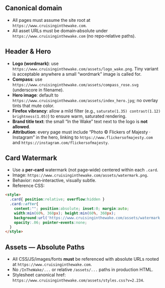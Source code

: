 

## Canonical domain
- All pages must assume the site root at `https://www.cruisinginthewake.com`.
- All asset URLs must be domain‑absolute under `https://www.cruisinginthewake.com` (no repo‑relative paths).

## Header & Hero
- **Logo (wordmark)**: use `https://www.cruisinginthewake.com/assets/logo_wake.png`. Tiny variant is acceptable anywhere a small “wordmark” image is called for.
- **Compass**: use `https://www.cruisinginthewake.com/assets/compass_rose.svg` (underscore in filename).
- **Hero image**: default to `https://www.cruisinginthewake.com/assets/index_hero.jpg`; no overlay tints that mute color.
- **Firefox vibrancy**: allow a mild filter (e.g., `saturate(1.35) contrast(1.12) brightness(1.05)`) to ensure warm, saturated rendering.
- **Brand title text**: the small “In the Wake” text next to the logo is **not allowed**.
- **Attribution**: every page must include “Photo © Flickers of Majesty · Instagram” in the hero, linking to `https://www.flickersofmajesty.com` and `https://instagram.com/flickersofmajesty`.

## Card Watermark
- Use a **per‑card** watermark (not page‑wide) centered within each `.card`.
- Image: `https://www.cruisinginthewake.com/assets/watermark.png`.
- Behavior: non‑interactive, visually subtle.
- Reference CSS:

```html
<style>
  .card{ position:relative; overflow:hidden }
  .card::after{
    content:""; position:absolute; inset:0; margin:auto;
    width:min(60%, 360px); height:min(60%, 360px);
    background:url('https://www.cruisinginthewake.com/assets/watermark.png') center/contain no-repeat;
    opacity:.06; pointer-events:none;
  }
</style>
```

## Assets — Absolute Paths
- All CSS/JS/images/fonts **must** be referenced with absolute URLs rooted at `https://www.cruisinginthewake.com`.
- No `/InTheWake/...` or relative `/assets/...` paths in production HTML.
- Stylesheet canonical href: `https://www.cruisinginthewake.com/assets/styles.css?v=2.234`.